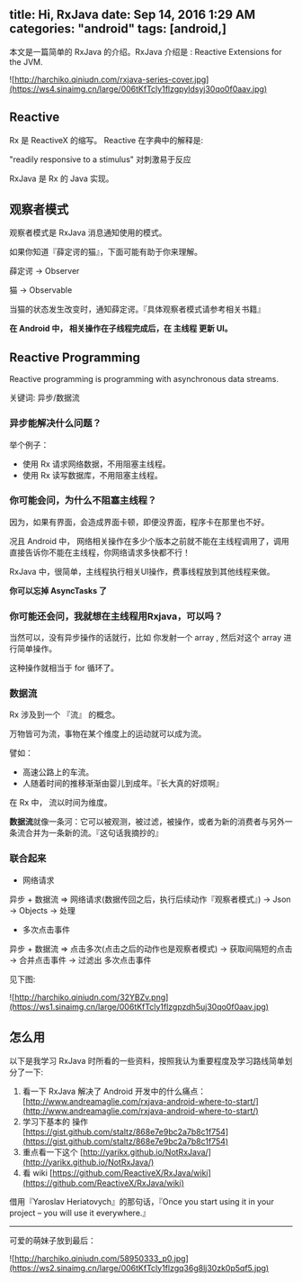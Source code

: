 title: Hi, RxJava
date: Sep 14, 2016 1:29 AM
categories: "android"
tags: [android,]
---

本文是一篇简单的 RxJava 的介绍。RxJava 介绍是 : Reactive Extensions for the JVM.


<!--more-->

![http://harchiko.qiniudn.com/rxjava-series-cover.jpg](https://ws4.sinaimg.cn/large/006tKfTcly1flzgpyldsyj30qo0f0aav.jpg)

## Reactive 

Rx 是 ReactiveX 的缩写。 Reactive 在字典中的解释是:

"readily responsive to a stimulus" 对刺激易于反应

RxJava 是 Rx 的 Java 实现。

## 观察者模式

观察者模式是 RxJava 消息通知使用的模式。

如果你知道『薛定谔的猫』，下面可能有助于你来理解。

薛定谔 -> Observer

猫 -> Observable

当猫的状态发生改变时，通知薛定谔。『具体观察者模式请参考相关书籍』

**在 Android 中， 相关操作在子线程完成后，在 主线程 更新 UI。**

## Reactive Programming

Reactive programming is programming with asynchronous data streams.

关键词: 异步/数据流

### 异步能解决什么问题？

举个例子：
* 使用 Rx 请求网络数据，不用阻塞主线程。
* 使用 Rx 读写数据库，不用阻塞主线程。

### 你可能会问，为什么不阻塞主线程？

因为，如果有界面，会造成界面卡顿，即便没界面，程序卡在那里也不好。

况且 Android 中， 网络相关操作在多少个版本之前就不能在主线程调用了，调用直接告诉你不能在主线程，你网络请求多快都不行！

RxJava 中，很简单，主线程执行相关UI操作，费事线程放到其他线程来做。

**你可以忘掉 AsyncTasks 了**

### 你可能还会问，我就想在主线程用Rxjava，可以吗？

当然可以，没有异步操作的话就行，比如 你发射一个 array , 然后对这个 array 进行简单操作。

这种操作就相当于 for 循环了。

### 数据流

Rx 涉及到一个 『流』 的概念。

万物皆可为流，事物在某个维度上的运动就可以成为流。

譬如： 

* 高速公路上的车流。
* 人随着时间的推移渐渐由婴儿到成年。『长大真的好烦啊』 

在 Rx 中， 流以时间为维度。

**数据流**就像一条河：它可以被观测，被过滤，被操作，或者为新的消费者与另外一条流合并为一条新的流。『这句话我摘抄的』

### 联合起来

* 网络请求

异步 + 数据流 =>  网络请求(数据传回之后，执行后续动作『观察者模式』) -> Json -> Objects -> 处理

* 多次点击事件

异步 + 数据流 => 点击多次(点击之后的动作也是观察者模式) -> 获取间隔短的点击 -> 合并点击事件 -> 过滤出 多次点击事件

见下图:

![http://harchiko.qiniudn.com/32YBZv.png](https://ws1.sinaimg.cn/large/006tKfTcly1flzgpzdh5uj30qo0f0aav.jpg)

## 怎么用

以下是我学习 RxJava 时所看的一些资料，按照我认为重要程度及学习路线简单划分了一下:

1. 看一下 RxJava 解决了 Android 开发中的什么痛点：[http://www.andreamaglie.com/rxjava-android-where-to-start/](http://www.andreamaglie.com/rxjava-android-where-to-start/)
2. 学习下基本的 操作[https://gist.github.com/staltz/868e7e9bc2a7b8c1f754](https://gist.github.com/staltz/868e7e9bc2a7b8c1f754)
3. 重点看一下这个 [http://yarikx.github.io/NotRxJava/](http://yarikx.github.io/NotRxJava/)
4. 看 wiki [https://github.com/ReactiveX/RxJava/wiki](https://github.com/ReactiveX/RxJava/wiki)

借用『Yaroslav Heriatovych』的那句话，『Once you start using it in your project – you will use it everywhere.』


-----

可爱的萌妹子放到最后：

![http://harchiko.qiniudn.com/58950333_p0.jpg](https://ws2.sinaimg.cn/large/006tKfTcly1flzgq36g8lj30zk0p5qf5.jpg)






